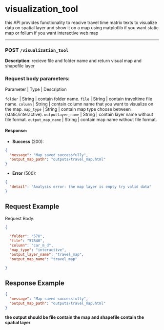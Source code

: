 # visualization_tool
this API provides functionality to reacive travel time matrix texts to visualize data on spatial layer
and show it on a map using matplotlib if you want static map
or folium if you want interactive web map 

---

### **POST**  `/visualization_tool`
**Description**: recieve file and folder name and return visual map and shapefile layer 

### **Request body parameters**: 
Parameter  | Type | Description

`folder`  | String | contain folder name.
`file` | String | contain traveltime file name.
`column`  | String | contain column name that you want to visualize on the map.
`map_type`  | String | contain map type choose between (static/interactive).
`outputlayer_name`  | String | contain layer name without file format.
`output_map_name`  | String | contain map name without file format.


#### **Response**:
- **Success** (200):

```json
{
  "message": "Map saved successfully",
  "output_map_path": "outputs/travel_map.html"
}
```
- **Error** (500):
```json
{
  "detail": "Analysis error: the map layer is empty try valid data"
}
```

## Request Example 

Request Body:
```json
{
  
  "folder": "578",
  "file": "57840",
  "column": "car_m_d",
  "map_type": "interactive",
  "output_layer_name": "travel_map",
  "output_map_name": "travel_map"

}
```
## Response Example


```json
{
  "message": "Map saved successfully",
  "output_map_path": "outputs/travel_map.html"
}
```

**the output should be file contain the map and shapefile contain the spatial layer**